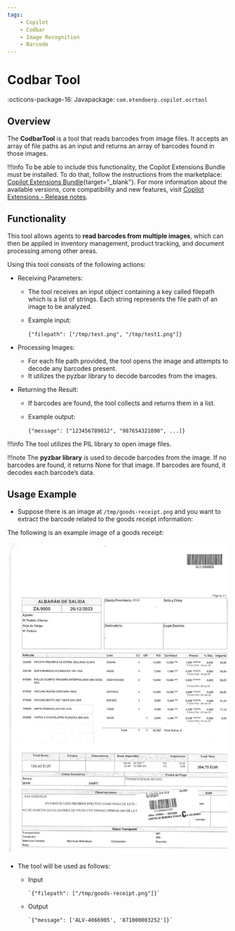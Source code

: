 ```yaml
---
tags:
    - Copilot
    - Codbar
    - Image Recognition
    - Barcode
---
```


# Codbar Tool

:octicons-package-16: Javapackage: `com.etendoerp.copilot.ocrtool`

## Overview

The **CodbarTool** is a tool that reads barcodes from image files. It accepts an array of file paths as an input and returns an array of barcodes found in those images.

!!!info
    To be able to include this functionality, the Copilot Extensions Bundle must be installed. To do that, follow the instructions from the marketplace: [Copilot Extensions Bundle](https://marketplace.etendo.cloud/?#/product-details?module=82C5DA1B57884611ABA8F025619D4C05){target="\_blank"}. For more information about the available versions, core compatibility and new features, visit [Copilot Extensions - Release notes](../../../whats-new/release-notes/etendo-copilot/bundles/release-notes.md).

## Functionality

This tool allows agents to **read barcodes from multiple images**, which can then be applied in inventory management, product tracking, and document processing among other areas.

Using this tool consists of the following actions: 

- Receiving Parameters: 

    - The tool receives an input object containing a key called filepath which is a list of strings. Each string represents the file path of an image to be analyzed.
    - Example input:

        `{"filepath": ["/tmp/test.png", "/tmp/test1.png"]}`

- Processing Images: 

    - For each file path provided, the tool opens the image and attempts to decode any barcodes present.
    - It utilizes the pyzbar library to decode barcodes from the images.

- Returning the Result: 

    - If barcodes are found, the tool collects and returns them in a list.
    - Example output:

        `{"message": ["123456789012", "987654321098", ...]}`


!!!info
    The tool utilizes the PIL library to open image files.


!!!note
    The **pyzbar library** is used to decode barcodes from the image. If no barcodes are found, it returns None for that image. If barcodes are found, it decodes each barcode’s data.

## Usage Example

- Suppose there is an image at `/tmp/goods-receipt.png` and you want to extract the barcode related to the goods receipt information:

The following is an example image of a goods receipt: 

![alt text](../../../assets/developer-guide/etendo-copilot/available-tools/ocr-tool-1.jpg)

- The tool will be used as follows: 

    - Input

        ```
        `{"filepath": ["/tmp/goods-receipt.png"]}`

        ```

    - Output

        ```
        `{"message": ['ALV-4066905', '871000003252']}`

        ```
